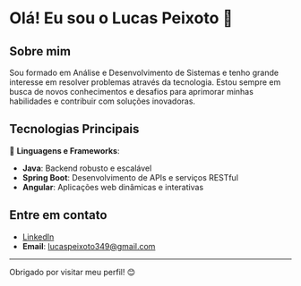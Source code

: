 # Olá! Eu sou o Lucas Peixoto 👋

## Sobre mim
Sou formado em Análise e Desenvolvimento de Sistemas e tenho grande interesse em resolver problemas através da tecnologia. Estou sempre em busca de novos conhecimentos e desafios para aprimorar minhas habilidades e contribuir com soluções inovadoras.

## Tecnologias Principais
🚀 **Linguagens e Frameworks**:
- **Java**: Backend robusto e escalável
- **Spring Boot**: Desenvolvimento de APIs e serviços RESTful
- **Angular**: Aplicações web dinâmicas e interativas

## Entre em contato
- [LinkedIn](https://www.linkedin.com/in/lucas-peixoto-ti/)
- **Email**: lucaspeixoto349@gmail.com

---

Obrigado por visitar meu perfil! 😊

